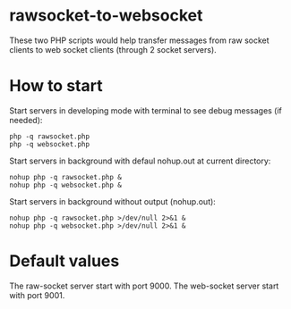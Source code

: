 # rawsocket-to-websocket
These two PHP scripts would help transfer messages from raw socket clients to web socket clients (through 2 socket servers).

# How to start
Start servers in developing mode with terminal to see debug messages (if needed):
```
php -q rawsocket.php  
php -q websocket.php
```

Start servers in background with defaul nohup.out at current directory:
```
nohup php -q rawsocket.php &  
nohup php -q websocket.php &
```

Start servers in background without output (nohup.out):
```
nohup php -q rawsocket.php >/dev/null 2>&1 &  
nohup php -q websocket.php >/dev/null 2>&1 &
```

# Default values
The raw-socket server start with port 9000.
The web-socket server start with port 9001.

